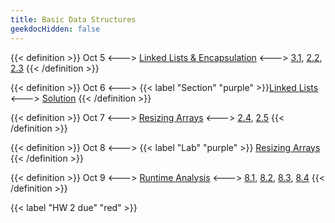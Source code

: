```yaml
---
title: Basic Data Structures
geekdocHidden: false
---
```


{{< definition >}}
Oct 5
<--->
[Linked Lists & Encapsulation](#)
<--->
[3.1](#), [2.2](#), [2.3](#)
{{< /definition >}}

{{< definition >}}
Oct 6
<--->
{{< label "Section" "purple" >}}[Linked Lists](#)
<--->
[Solution](#)
{{< /definition >}}

{{< definition >}}
Oct 7
<--->
[Resizing Arrays](#)
<--->
[2.4](#), [2.5](#)
{{< /definition >}}

{{< definition >}}
Oct 8
<--->
{{< label "Lab" "purple" >}} [Resizing Arrays](#)
{{< /definition >}}

{{< definition >}}
Oct 9
<--->
[Runtime Analysis](#)
<--->
[8.1](#), [8.2](#), [8.3](#), [8.4](#)
{{< /definition >}}

{{< label "HW 2 due" "red" >}}
